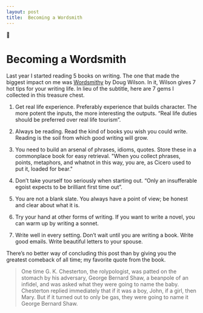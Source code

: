 ```yaml
---
layout: post
title:  Becoming a Wordsmith
---
```


# Becoming a Wordsmith
Last year I started reading 5 books on writing. The one that made the biggest impact on me was [Wordsmithy](https://www.amazon.com/Wordsmithy-Hot-Tips-Writing-Life-ebook/dp/B007Y90XNY/ref=mt_kindle?_encoding=UTF8&me=) by Doug Wilson. In it, Wilson gives 7 hot tips for your writing life. In lieu of the subtitle, here are 7 gems I collected in this treasure chest.

1. Get real life experience. Preferably experience that builds character. The more potent the inputs, the more interesting the outputs. “Real life duties should be preferred over real life tourism”.

2. Always be reading. Read the kind of books you wish you could write. Reading is the soil from which good writing will grow.

3. You need to build an arsenal of phrases, idioms, quotes. Store these in a commonplace book for easy retrieval. "When you collect phrases, points, metaphors, and whatnot in this way, you are, as Cicero used to put it, loaded for bear."

4. Don’t take yourself too seriously when starting out. “Only an insufferable egoist expects to be brilliant first time out”.

5. You are not a blank slate. You always have a point of view; be honest and clear about what it is.

6. Try your hand at other forms of writing. If you want to write a novel, you can warm up by writing a sonnet.

7. Write well in every setting. Don’t wait until you are writing a book. Write good emails. Write beautiful letters to your spouse.

There’s no better way of concluding this post than by giving you the greatest comeback of all time; my favorite quote from the book.

> One time G. K. Chesterton, the rolypologist, was patted on the stomach by his adversary, George Bernard Shaw, a beanpole of an infidel, and was asked what they were going to name the baby. Chesterton replied immediately that if it was a boy, John, if a girl, then Mary. But if it turned out to only be gas, they were going to name it George Bernard Shaw.
